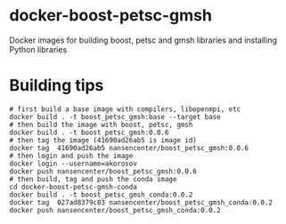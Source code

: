 # docker-boost-petsc-gmsh
Docker images for building boost, petsc and gmsh libraries and installing Python libraries

# Building tips
```
# first build a base image with compilers, libopenmpi, etc
docker build . -t boost_petsc_gmsh:base --target base
# then build the image with boost, petsc, gmsh
docker build . -t boost_petsc_gmsh:0.0.6
# then tag the image (41690ad26ab5 is image id)
docker tag  41690ad26ab5 nansencenter/boost_petsc_gmsh:0.0.6
# then login and push the image
docker login --username=akorosov
docker push nansencenter/boost_petsc_gmsh:0.0.6
# then build, tag and push the conda image
cd docker-boost-petsc-gmsh-conda
docker build . -t boost_petsc_gmsh_conda:0.0.2
docker tag  027ad8379c83 nansencenter/boost_petsc_gmsh_conda:0.0.2
docker push nansencenter/boost_petsc_gmsh_conda:0.0.2
```

